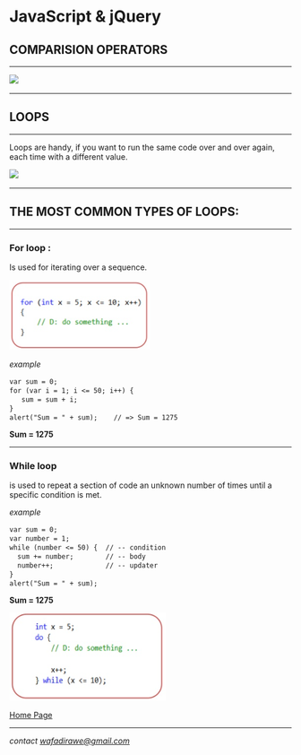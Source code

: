  # JavaScript & jQuery

 ## COMPARISION OPERATORS


 ***


 ![](https://i.ytimg.com/vi/wFB-ywsNPwg/maxresdefault.jpg)

 ***


## LOOPS
***
Loops are handy, if you want to run the same code over and over again, each time with a different value.

![](https://th.bing.com/th/id/R181d33980a4bd27fe021b8aec8ef94f9?rik=aQ%2bAGJ6n0TgiYw&riu=http%3a%2f%2fwww.w3resource.com%2fw3r_images%2ffor-loop.gif&ehk=035cg%2bza7mjMDeKsCvIKt0JH1lWz7pcJrHl35pURgJA%3d&risl=&pid=ImgRaw)

***


## THE MOST COMMON TYPES OF LOOPS:

***

###  **For loop** :
 Is used for iterating over a sequence.

![](loop.png)

*example*
```
var sum = 0;
for (var i = 1; i <= 50; i++) {
   sum = sum + i;
}
alert("Sum = " + sum);    // => Sum = 1275
```
**Sum = 1275**

***

###  **While loop**
is used to repeat a section of code an unknown number of times until a specific condition is met.

*example*

```
var sum = 0;
var number = 1;
while (number <= 50) {  // -- condition
  sum += number;        // -- body
  number++;             // -- updater
}
alert("Sum = " + sum);  
```
**Sum = 1275**

![](while.png)


[Home Page](https://wafaankoush99.github.io/Reading-Notes/)
***
*contact wafadirawe@gmail.com*







 